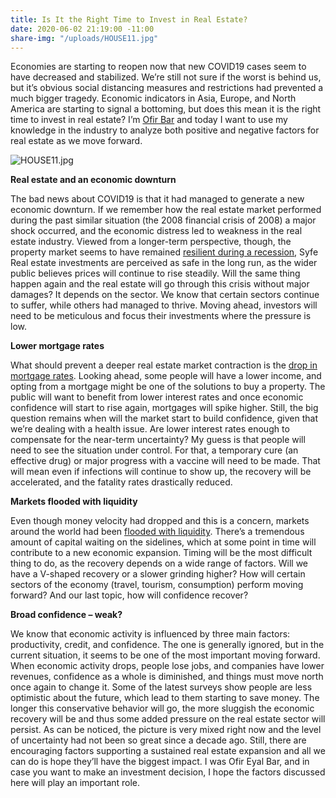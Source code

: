 ```yaml
---
title: Is It the Right Time to Invest in Real Estate?
date: 2020-06-02 21:19:00 -11:00
share-img: "/uploads/HOUSE11.jpg"
---
```


Economies are starting to reopen now that new COVID19 cases seem to have decreased and stabilized. We’re still not sure if the worst is behind us, but it’s obvious social distancing measures and restrictions had prevented a much bigger tragedy. Economic indicators in Asia, Europe, and North America are starting to signal a bottoming, but does this mean it is the right time to invest in real estate? I’m [Ofir Bar](https://twitter.com/ofireyalbar) and today I want to use my knowledge in the industry to analyze both positive and negative factors for real estate as we move forward. 

![HOUSE11.jpg](/uploads/HOUSE11.jpg)

**Real estate and an economic downturn**

The bad news about COVID19 is that it had managed to generate a new economic downturn. If we remember how the real estate market performed during the past similar situation (the 2008 financial crisis of 2008) a major shock occurred, and the economic distress led to weakness in the real estate industry. Viewed from a longer-term perspective, though, the property market seems to have remained [resilient during a recession](https://www.cnbc.com/2020/05/12/investing-advice-real-estate-investment-buying-a-home-in-a-downturn.html), Syfe Real estate investments are perceived as safe in the long run, as the wider public believes prices will continue to rise steadily. Will the same thing happen again and the real estate will go through this crisis without major damages? It depends on the sector. We know that certain sectors continue to suffer, while others had managed to thrive. Moving ahead, investors will need to be meticulous and focus their investments where the pressure is low. 

**Lower mortgage rates**

What should prevent a deeper real estate market contraction is the [drop in mortgage rates](https://www.foxbusiness.com/money/mortgage-rates-drop-low-refinance-save-money). Looking ahead, some people will have a lower income, and opting from a mortgage might be one of the solutions to buy a property. The public will want to benefit from lower interest rates and once economic confidence will start to rise again, mortgages will spike higher. Still, the big question remains when will the market start to build confidence, given that we’re dealing with a health issue. 
Are lower interest rates enough to compensate for the near-term uncertainty? My guess is that people will need to see the situation under control. For that, a temporary cure (an effective drug) or major progress with a vaccine will need to be made. That will mean even if infections will continue to show up, the recovery will be accelerated, and the fatality rates drastically reduced. 

**Markets flooded with liquidity**

Even though money velocity had dropped and this is a concern, markets around the world had been [flooded with liquidity](https://www.fxstreet.com/analysis/ecb-and-fed-flood-markets-202003201548). There’s a tremendous amount of capital waiting on the sidelines, which at some point in time will contribute to a new economic expansion. Timing will be the most difficult thing to do, as the recovery depends on a wide range of factors. Will we have a V-shaped recovery or a slower grinding higher? How will certain sectors of the economy (travel, tourism, consumption) perform moving forward? And our last topic, how will confidence recover?


**Broad confidence – weak?**

We know that economic activity is influenced by three main factors: productivity, credit, and confidence. The one is generally ignored, but in the current situation, it seems to be one of the most important moving forward. When economic activity drops, people lose jobs, and companies have lower revenues, confidence as a whole is diminished, and things must move north once again to change it. 
Some of the latest surveys show people are less optimistic about the future, which lead to them starting to save money. The longer this conservative behavior will go, the more sluggish the economic recovery will be and thus some added pressure on the real estate sector will persist. 
As can be noticed, the picture is very mixed right now and the level of uncertainty had not been so great since a decade ago. Still, there are encouraging factors supporting a sustained real estate expansion and all we can do is hope they’ll have the biggest impact. I was Ofir Eyal Bar, and in case you want to make an investment decision, I hope the factors discussed here will play an important role. 




